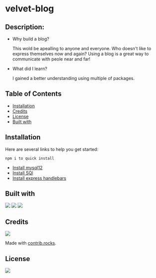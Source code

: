 # velvet-blog

## Description:

- Why build a blog?

    This wold be apealling to anyone and everyone. Who doesn't like to express themselves now and again? Using a blog is a great way  to communicate with peole near and far!

- What did I learn?

    I gained a better understanding using multiple of packages.

## Table of Contents

- [Installation](#installation)
- [Credits](#credits)
- [License](#license)
- [Built with](#built-with)

## Installation
Here are several links to help you get started:

    npm i to quick install

- [Install mysql12](https://www.npmjs.com/package/mysql2)
- [Install SQl](https://www.npmjs.com/package/sequelize)
- [Install express handlebars](https://www.npmjs.com/package/express-handlebars)

## Built with
<img src= "https://img.shields.io/badge/javascript-%23323330.svg?style=for-the-badge&logo=javascript&logoColor=%23F7DF1E" />
<img src= "https://img.shields.io/badge/express.js-%23404d59.svg?style=for-the-badge&logo=express&logoColor=%2361DAFB" />
<img src= "https://img.shields.io/badge/mysql-%2300f.svg?style=for-the-badge&logo=mysql&logoColor=white" />
 


## Credits
<a href="https://github.com/skyllarb/Fort-polio/graphs/contributors">
  <img src="https://contrib.rocks/image?repo=skyllarb/Fort-polio" />
</a>

Made with [contrib.rocks](https://contrib.rocks).

## License
<img
 src="http://ForTheBadge.com/images/badges/built-with-love.svg" />


